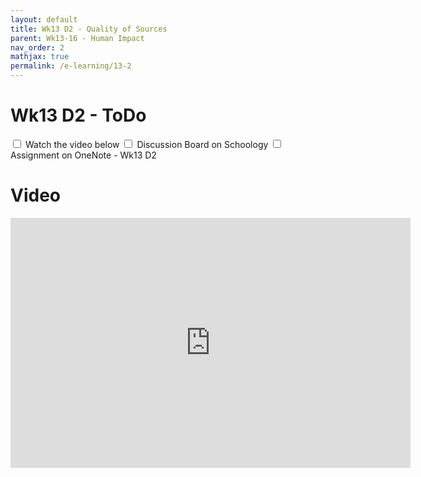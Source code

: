 ```yaml
---
layout: default
title: Wk13 D2 - Quality of Sources
parent: Wk13-16 - Human Impact
nav_order: 2
mathjax: true
permalink: /e-learning/13-2
---
```


# Wk13 D2 - ToDo
<label class="tasks-list-item">
  <input type="checkbox" class="tasks-list-cb">
  <span class="tasks-list-mark"></span>
  <span class="tasks-list-desc">
    Watch the video below
  </span>
</label>
<label class="tasks-list-item">
  <input type="checkbox" class="tasks-list-cb">
  <span class="tasks-list-mark"></span>
  <span class="tasks-list-desc">
    Discussion Board on Schoology
  </span>
</label>
<label class="tasks-list-item">
  <input type="checkbox" class="tasks-list-cb">
  <span class="tasks-list-mark"></span>
  <span class="tasks-list-desc">
    Assignment on OneNote - Wk13 D2
  </span>
</label>

# Video
<iframe width="640" height="400" src="https://www.loom.com/embed/672723330ce049d7955e2047cdb2ee57" frameborder="0" webkitallowfullscreen mozallowfullscreen allowfullscreen></iframe>